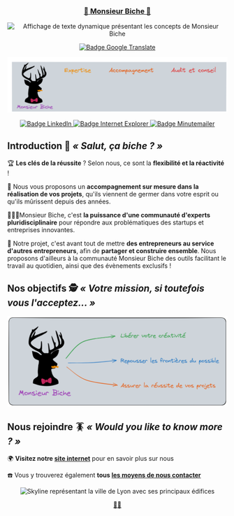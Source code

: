 
<h3 align="center">
    <a href='https://monsieur-biche.fr' title='Cliquez pour accéder au site internet de Monsieur Biche'>
        🦌 Monsieur Biche 🦌
    </a>
</h3>

<p align='center'>
    <img src="http://readme-typing-svg.herokuapp.com?font=Gloria+Hallelujah&size=22&duration=2000&pause=1000&color=2f9e44&center=true&random=false&width=500&lines=Accompagnement+sur+mesure;Direction+Technique+as+a+Service;CTO+as+a+Service;Construire+des+relations+de+confiance;Selon+vos+besoins%2C+%C3%A0+votre+rythme" alt="Affichage de texte dynamique présentant les concepts de Monsieur Biche" />
</p>

<!-- English version -->
<p align='center'>
    <a href='https://github.com/MonsieurBiche/.github/blob/main/profile/README.en-US.md' title='Display this page in English'>
        <!-- <img src='https://flagicons.lipis.dev/flags/4x3/gb.svg' width='30px' /> -->
        <img src="https://img.shields.io/badge/Read%20this%20page%20in%20english-1971c2?style=for-the-badge&logo=GoogleTranslate&logoColor=white" alt='Badge Google Translate' />
        <!-- <img src='https://flagicons.lipis.dev/flags/4x3/us.svg' width='30px' /> -->
    </a>
</p>

<p align='center'>
    <img src='/images/monsieurbiche-banner-fr.png' alt='Bannière présentant les activités de Monsieur Biche : Expertise, Accompagnement, Audio et conseil' />
</p>

<!-- Social & useful links -->
<p align='center'>
    <!-- LinkedIn -->
    <a href='https://www.linkedin.com/monsieur-biche' title='Page LinkedIn de Monsieur Biche'>
        <img src="https://img.shields.io/badge/LinkedIn-1971c2?style=for-the-badge&logo=linkedin&logoColor=white" alt='Badge LinkedIn' />
    </a>
    <!-- Website -->
    <a href='https://monsieur-biche.fr' title='Site internet de Monsieur Biche'>
        <img src="https://img.shields.io/badge/Site%20internet-9c36b5?style=for-the-badge&logo=InternetExplorer&logoColor=white" alt='Badge Internet Explorer' />
    </a>
    <!-- Contact -->
    <a href='https://monsieur-biche.fr/join-us' title='Contacter Monsieur Biche'>
        <img src="https://img.shields.io/badge/Nous%20contacter-e8590c?style=for-the-badge&logo=minutemailer&logoColor=white" alt='Badge Minutemailer' />
    </a>
</p>

## []() Introduction 🤝 _« Salut, ça biche ? »_
<!-- Notre version à nous du « Salut, ça farte ? » de Brice de Nice (2005) -->

🏆 **Les clés de la réussite** ? Selon nous, ce sont la **flexibilité et la réactivité** !

🌱 Nous vous proposons un **accompagnement sur mesure dans la réalisation de vos projets**, qu'ils viennent de germer dans votre esprit ou qu'ils mûrissent depuis des années. 

🧑‍🤝‍🧑Monsieur Biche, c'est **la puissance d'une communauté d'experts pluridisciplinaire** pour répondre aux problématiques des startups et entreprises innovantes.

💪 Notre projet, c'est avant tout de mettre **des entrepreneurs au service d'autres entrepreneurs**, afin de **partager et construire ensemble**. Nous proposons d'ailleurs à la communauté Monsieur Biche des outils facilitant le travail au quotidien, ainsi que des évènements exclusifs !

## []() Nos objectifs 🕵️ _« Votre mission, si toutefois vous l'acceptez... »_
<!-- Mission Impossible (1996-2024) -->

<p align='center'>
    <img src='/images/monsieurbiche-goal-fr.png' width="750px" alt='Graphique présentant les missions de Monsieur Biche : libérer votre créativité, repousser les frontières du possible, assurer la réussite de vos projets' />
</p>

## []() Nous rejoindre 🪳 _« Would you like to know more ? »_ 
<!-- Starship Troopers (1997) -->

🌍 **Visitez notre [site internet](https://monsieur-biche.fr/)** pour en savoir plus sur nous  
  
☎️ Vous y trouverez également **tous [les moyens de nous contacter](https://monsieur-biche.fr/join-us)**  

<p align='center'>
    <source media="(prefers-color-scheme: dark)" srcset="/skyline-lyon-france-whiteborder.png">
    <source media="(prefers-color-scheme: light)" srcset="/skyline-lyon-france-noborder.png">
    <img src='/skyline-lyon-france-noborder.png' width='800px' alt='Skyline représentant la ville de Lyon avec ses principaux édifices' />
</p>

<p align='center'>
    <a href='https://www.youtube.com/watch?v=t9XRnbuOyHc'>🏐🦌</a>
    <!-- RRRrrr (2003) -->
</p>

<!-- EOF -->
